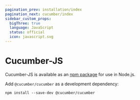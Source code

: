 ```yaml
---
pagination_prev: installation/index
pagination_next: cucumber/index
sidebar_custom_props:
  bigThree: true
  language: JavaScript
  status: official
  icon: javascript.svg
---
```


# Cucumber-JS

Cucumber-JS is available as an [npm package](https://www.npmjs.com/package/@cucumber/cucumber) for use in Node.js.

Add `@cucumber/cucumber` as a development dependency:

```shell npm2yarn
npm install --save-dev @cucumber/cucumber
```
